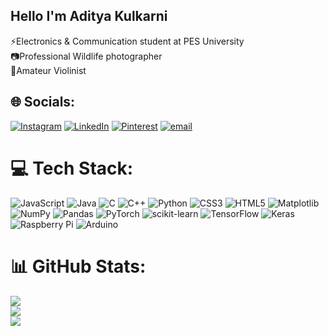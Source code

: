 ## Hello I'm Aditya Kulkarni

⚡Electronics & Communication student at PES University <br/>
📷Professional Wildlife photographer <br/> 
🎻Amateur Violinist

## 🌐 Socials:
[![Instagram](https://img.shields.io/badge/Instagram-%23E4405F.svg?logo=Instagram&logoColor=white)](https://instagram.com/adityark2603) [![LinkedIn](https://img.shields.io/badge/LinkedIn-%230077B5.svg?logo=linkedin&logoColor=white)](https://linkedin.com/in/adityark2603) [![Pinterest](https://img.shields.io/badge/Pinterest-%23E60023.svg?logo=Pinterest&logoColor=white)](https://pinterest.com/adityark2603) [![email](https://img.shields.io/badge/Email-D14836?logo=gmail&logoColor=white)](mailto:adityark2603@gmail.com) 

# 💻 Tech Stack:
![JavaScript](https://img.shields.io/badge/javascript-%23323330.svg?style=flat&logo=javascript&logoColor=%23F7DF1E) ![Java](https://img.shields.io/badge/java-%23ED8B00.svg?style=flat&logo=openjdk&logoColor=white) ![C](https://img.shields.io/badge/c-%2300599C.svg?style=flat&logo=c&logoColor=white) ![C++](https://img.shields.io/badge/c++-%2300599C.svg?style=flat&logo=c%2B%2B&logoColor=white) ![Python](https://img.shields.io/badge/python-3670A0?style=flat&logo=python&logoColor=ffdd54) ![CSS3](https://img.shields.io/badge/css3-%231572B6.svg?style=flat&logo=css3&logoColor=white) ![HTML5](https://img.shields.io/badge/html5-%23E34F26.svg?style=flat&logo=html5&logoColor=white) ![Matplotlib](https://img.shields.io/badge/Matplotlib-%23ffffff.svg?style=flat&logo=Matplotlib&logoColor=black) ![NumPy](https://img.shields.io/badge/numpy-%23013243.svg?style=flat&logo=numpy&logoColor=white) ![Pandas](https://img.shields.io/badge/pandas-%23150458.svg?style=flat&logo=pandas&logoColor=white) ![PyTorch](https://img.shields.io/badge/PyTorch-%23EE4C2C.svg?style=flat&logo=PyTorch&logoColor=white) ![scikit-learn](https://img.shields.io/badge/scikit--learn-%23F7931E.svg?style=flat&logo=scikit-learn&logoColor=white) ![TensorFlow](https://img.shields.io/badge/TensorFlow-%23FF6F00.svg?style=flat&logo=TensorFlow&logoColor=white) ![Keras](https://img.shields.io/badge/Keras-%23D00000.svg?style=flat&logo=Keras&logoColor=white) ![Raspberry Pi](https://img.shields.io/badge/-Raspberry_Pi-C51A4A?style=flat&logo=Raspberry-Pi) ![Arduino](https://img.shields.io/badge/-Arduino-00979D?style=flat&logo=Arduino&logoColor=white)
# 📊 GitHub Stats:
![](https://github-readme-stats.vercel.app/api?username=adityark2603&theme=highcontrast&hide_border=false&include_all_commits=false&count_private=false)<br/>
![](https://nirzak-streak-stats.vercel.app/?user=adityark2603&theme=highcontrast&hide_border=false)<br/>
![](https://github-readme-stats.vercel.app/api/top-langs/?username=adityark2603&theme=highcontrast&hide_border=false&include_all_commits=false&count_private=false&layout=compact)





<!-- Proudly created with GPRM ( https://gprm.itsvg.in ) -->
